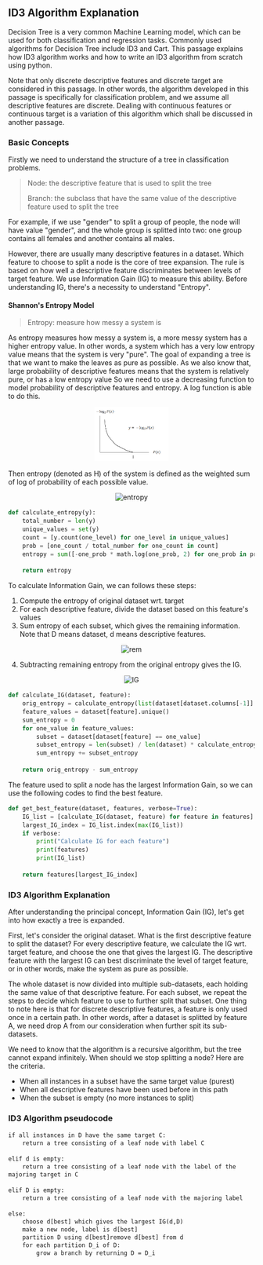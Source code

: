 ID3 Algorithm Explanation
-------------------------

Decision Tree is a very common Machine Learning model,
which can be used for both classification and regression tasks.
Commonly used algorithms for Decision Tree include ID3 and Cart.
This passage explains how ID3 algorithm works and
how to write an ID3 algorithm from scratch using python.

Note that only discrete descriptive features and discrete target are considered in this passage.
In other words, the algorithm developed in this passage is specifically for classification problem,
and we assume all descriptive features are discrete.
Dealing with continuous features or continuous target is a variation of this algorithm
which shall be discussed in another passage.

### Basic Concepts

Firstly we need to understand the structure of a tree in classification problems.

> Node: the descriptive feature that is used to split the tree
>
> Branch: the subclass that have the same value of the descriptive feature used to split the tree

For example, if we use "gender" to split a group of people,
the node will have value "gender", and the whole group is splitted into two:
one group contains all females and another contains all males.

However, there are usually many descriptive features in a dataset.
Which feature to choose to split a node is the core of tree expansion.
The rule is based on how well a descriptive feature discriminates between levels of target feature.
We use Information Gain (IG) to measure this ability.
Before understanding IG, there's a necessity to understand "Entropy".

#### Shannon's Entropy Model

> Entropy: measure how messy a system is

As entropy measures how messy a system is,
a more messy system has a higher entropy value.
In other words, a system which has a very low entropy value means that
the system is very "pure".
The goal of expanding a tree is that we want to make the leaves as pure as possible.
As we also know that, large probability of descriptive features means that
the system is relatively pure, or has a low entropy value
So we need to use a decreasing function to model probability of
descriptive features and entropy. A log function is able to do this.

<p align="center"><img src="https://github.com/nancycyzl/ID3_from_scratch/blob/main/graph_log.PNG" width="30%"></p>

Then entropy (denoted as H) of the system is defined as the weighted sum of
log of probability of each possible value.

<p align="center">
<img src="https://latex.codecogs.com/svg.image?H(t)&space;=&space;-\sum_{i=l}^{l}(P(t=i)\times&space;log_{2}(P(t=i)))" title="entropy" />
</p>

```python
def calculate_entropy(y):
    total_number = len(y)
    unique_values = set(y)
    count = [y.count(one_level) for one_level in unique_values]
    prob = [one_count / total_number for one_count in count]
    entropy = sum([-one_prob * math.log(one_prob, 2) for one_prob in prob])

    return entropy
```
To calculate Information Gain, we can follows these steps:

1. Compute the entropy of original dataset wrt. target
2. For each descriptive feature, divide the dataset based on this feature's values
3. Sum entropy of each subset, which gives the remaining information. Note that D means dataset, d means descriptive features.

<p align="center">
<img src="https://latex.codecogs.com/svg.image?rem(d,D)&space;=&space;\sum_{l\in&space;level(d)}\frac{|D_{d=l}|}{D}&space;\times&space;H(t,D_{d=l})" title="rem" />
</p>

4. Subtracting remaining entropy from the original entropy gives the IG.

<p align="center">
<img src="https://latex.codecogs.com/svg.image?\bg_white&space;IG(d,G)&space;=&space;H(t,D)&space;-&space;rem(d,D)" title="IG" />
</p>

```python
def calculate_IG(dataset, feature):
    orig_entropy = calculate_entropy(list(dataset[dataset.columns[-1]].values))
    feature_values = dataset[feature].unique()
    sum_entropy = 0
    for one_value in feature_values:
        subset = dataset[dataset[feature] == one_value]
        subset_entropy = len(subset) / len(dataset) * calculate_entropy(list(subset[subset.columns[-1]].values))
        sum_entropy += subset_entropy

    return orig_entropy - sum_entropy
```
The feature used to split a node has the largest Information Gain,
so we can use the following codes to find the best feature.
```python
def get_best_feature(dataset, features, verbose=True):
    IG_list = [calculate_IG(dataset, feature) for feature in features]
    largest_IG_index = IG_list.index(max(IG_list))
    if verbose:
        print("Calculate IG for each feature")
        print(features)
        print(IG_list)

    return features[largest_IG_index]
```
### ID3 Algorithm Explanation

After understanding the principal concept, Information Gain (IG),
let's get into how exactly a tree is expanded.

First, let's consider the original dataset. What is the first descriptive feature to split the dataset?
For every descriptive feature, we calculate the IG wrt. target feature, and choose the one that gives the largest IG.
The descriptive feature with the largest IG can best discriminate the level of target feature,
or in other words, make the system as pure as possible.

The whole dataset is now divided into multiple sub-datasets, each holding the same value of that descriptive feature.
For each subset, we repeat the steps to decide which feature to use to further split that subset.
One thing to note here is that for discrete descriptive features, a feature is only used once in a certain path.
In other words, after a dataset is splitted by feature A, we need drop A from our consideration when further spit its sub-datasets.

We need to know that the algorithm is a recursive algorithm, but the tree cannot expand infinitely.
When should we stop splitting a node? Here are the criteria.

* When all instances in a subset have the same target value (purest)
* When all descriptive features have been used before in this path
* When the subset is empty (no more instances to split)

### ID3 Algorithm pseudocode

```
if all instances in D have the same target C:
    return a tree consisting of a leaf node with label C

elif d is empty:
    return a tree consisting of a leaf node with the label of the majoring target in C

elif D is empty:
    return a tree consisting of a leaf node with the majoring label

else:
    choose d[best] which gives the largest IG(d,D)
    make a new node, label is d[best]  
    partition D using d[best]remove d[best] from d  
    for each partition D_i of D:
        grow a branch by returning D = D_i
```
